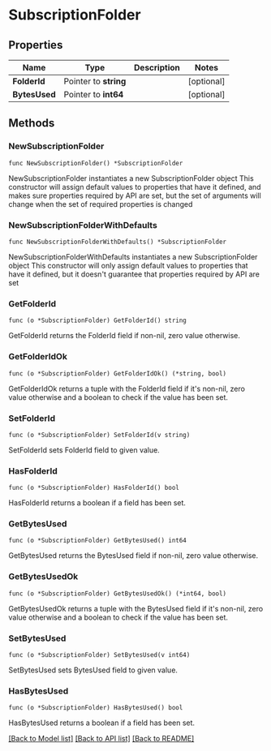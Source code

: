 # SubscriptionFolder

## Properties

Name | Type | Description | Notes
------------ | ------------- | ------------- | -------------
**FolderId** | Pointer to **string** |  | [optional] 
**BytesUsed** | Pointer to **int64** |  | [optional] 

## Methods

### NewSubscriptionFolder

`func NewSubscriptionFolder() *SubscriptionFolder`

NewSubscriptionFolder instantiates a new SubscriptionFolder object
This constructor will assign default values to properties that have it defined,
and makes sure properties required by API are set, but the set of arguments
will change when the set of required properties is changed

### NewSubscriptionFolderWithDefaults

`func NewSubscriptionFolderWithDefaults() *SubscriptionFolder`

NewSubscriptionFolderWithDefaults instantiates a new SubscriptionFolder object
This constructor will only assign default values to properties that have it defined,
but it doesn't guarantee that properties required by API are set

### GetFolderId

`func (o *SubscriptionFolder) GetFolderId() string`

GetFolderId returns the FolderId field if non-nil, zero value otherwise.

### GetFolderIdOk

`func (o *SubscriptionFolder) GetFolderIdOk() (*string, bool)`

GetFolderIdOk returns a tuple with the FolderId field if it's non-nil, zero value otherwise
and a boolean to check if the value has been set.

### SetFolderId

`func (o *SubscriptionFolder) SetFolderId(v string)`

SetFolderId sets FolderId field to given value.

### HasFolderId

`func (o *SubscriptionFolder) HasFolderId() bool`

HasFolderId returns a boolean if a field has been set.

### GetBytesUsed

`func (o *SubscriptionFolder) GetBytesUsed() int64`

GetBytesUsed returns the BytesUsed field if non-nil, zero value otherwise.

### GetBytesUsedOk

`func (o *SubscriptionFolder) GetBytesUsedOk() (*int64, bool)`

GetBytesUsedOk returns a tuple with the BytesUsed field if it's non-nil, zero value otherwise
and a boolean to check if the value has been set.

### SetBytesUsed

`func (o *SubscriptionFolder) SetBytesUsed(v int64)`

SetBytesUsed sets BytesUsed field to given value.

### HasBytesUsed

`func (o *SubscriptionFolder) HasBytesUsed() bool`

HasBytesUsed returns a boolean if a field has been set.


[[Back to Model list]](../README.md#documentation-for-models) [[Back to API list]](../README.md#documentation-for-api-endpoints) [[Back to README]](../README.md)


